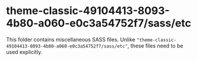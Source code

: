 # theme-classic-49104413-8093-4b80-a060-e0c3a54752f7/sass/etc

This folder contains miscellaneous SASS files. Unlike `"theme-classic-49104413-8093-4b80-a060-e0c3a54752f7/sass/etc"`, these files
need to be used explicitly.
